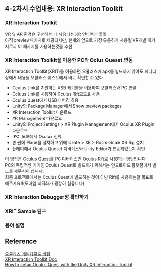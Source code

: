 ## 4-2차시 수업내용: XR Interaction Toolkit 

### XR Interaction Toolkit 

VR 및 AR 환경을 구현하는 데 사용되는 XR 인터랙션 툴킷<br>
아직 preview패키지로 제공되지만, 현재와 앞으로 가장 유용하게 사용될 VR개발 패키지로써 이 패키지를 사용하는것을 추천<br>

### XR Interaction Toolkit을 이용한 PC와 Oclus Queset 연동

XR Interaction Toolkit(XRIT)를 이용하면 오큘러스에 apk를 빌드하지 않아도 에디터 상에서 내용을 오큘러스 퀘스트에서 바로 확인할 수 있다. 

- Oculus Link를 지원하는 USB 케이블을 이용하여 오큘러스와 PC 연결
- Ocluus Link를 사용하여 Oculus Rift모드로 사용
- Oculus Quest에서 USB 디버깅 허용
- Unity의 Package Manager에서 Show preview packages
- XR Interaction Toolkit 다운로드
- XR Management 다운로드
- Unity의 Project Settings > XR Plugin Management에서 Oculus XR Plugin 다운로드
- 'PC' 모드에서 Oculus 선택
- 빈 씬에 Plane을 설치하고 위에 Ceate > XR > Room-Scale XR Rig 설치
- 플레이해서 Oculus Queset 디바이스와 Unity Editor가 연동되었는지 확인

이 방법은 Oculus Quest를 PC 디바이스인 Oculus Rift로 사용하는 방법입니다.<br>
PC와 독립적인 기기인 Oculus Quest로 빌드하기 위해서는 안드로이드 플랫폼에서 빌드를 해주셔야 합니다.<br>
최종 프로젝트에서는 Oculus Quest에 빌드하는 것이 아닌 Rift를 사용하는걸 목표로 해주세요!!(모바일 최적화가 굉장히 힘듭니다)

### XR Interaction Debugger창 확인하기

### XRIT Sample 탐구

### 용어 설명



## Reference
[오큘러스 개발자모드 셋팅](https://github.com/eugene-doobu/Meister-Unity-assignment-1/blob/main/lecture/4-0_oculusDeveloperSetting.md)<br>
[XR Interaction Toolkit Doc](https://docs.unity3d.com/Packages/com.unity.xr.interaction.toolkit@1.0/manual/index.html)<br>
[How to setup Oculus Quest with the Unity XR Interaction Toolkit](https://youtu.be/zWI7zX-Hg6c)